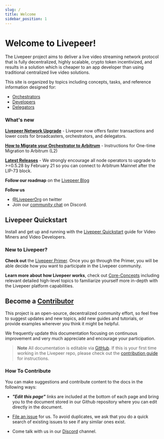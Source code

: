 ```yaml
---
slug: /
title: Welcome
sidebar_position: 1
---
```


# Welcome to Livepeer!

The Livepeer project aims to deliver a live video streaming network protocol that is fully decentralized, highly scalable, crypto token incentivized, and results in a solution which is cheaper to an app developer than using traditional centralized live video solutions.

This site is organized by topics including concepts, tasks, and reference information designed for:

- [Orchestrators](/video-miners/)
- [Developers](/developers)
- [Delegators](/delegators)

### What's new

**[Livepeer Network Upgrade](https://medium.com/livepeer-blog/the-confluence-upgrade-is-live-3b6b342ea71e)** - Livepeer now offers faster transactions and lower costs for broadcasters, orchestrators, and delegators.

**[How to Migrate your Orchestrator to Arbitrum](/video-miners/guides/l2-migration)** - Instructions for One-time Migration to Arbitrum (L2)

**[Latest Releases](https://github.com/livepeer/go-livepeer/releases)** - We strongly encourage all node operators to upgrade to >=0.5.28 by February 21 so you can connect to Arbitrum Mainnet after the LIP-73 block.

**Follow our roadmap** on the [Livepeer Blog](https://medium.com/livepeer-blog)

**Follow us**

- [@LivepeerOrg](https://twitter.com/Livepeer?ref_src=twsrc%5Egoogle%7Ctwcamp%5Eserp%7Ctwgr%5Eauthor) on twitter
- Join our [community chat](https://discord.gg/RR4kFAh) on Discord.

## Livepeer Quickstart

Install and get up and running with the [Livepeer Quickstart](/video-miners/getting-started/getting-started.md) guide for Video Miners and Video Developers.

### New to Livepeer?

**Check out** the [Livepeer Primer](https://livepeer.org/primer). Once you go through the Primer, you will be able decide how you want to participate in the Livepeer community.

**Learn more about how Livepeer works**, check out [Core-Concepts](/protocol/core-concepts/) including relevant detailed high-level topics to familiarize yourself more in-depth with the Livepeer platform capabilities.

<!---[Protocol Overview](/protocol/core-concepts/).--->

## Become a [Contributor](/contributing/)

This project is an open-source, decentralized community effort, so feel free to suggest updates and new topics, add new guides and tutorials, or provide examples wherever you think it might be helpful.

We frequently update this documentation focusing on continuous improvement and very much appreciate and encourage your participation.

> **Note** All documentation is editable via [GitHub](https://github.com/livepeer/docs). If this is your first time working in the Livepeer repo, please check out the [contribution guide](/contributing/) for instructions.

### How To Contribute

You can make suggestions and contribute content to the docs in the following ways:

- **_"Edit this page"_** links are included at the bottom of each page and bring you to the document stored in our Github repository where you can edit directly in the document.

- [File an issue](https://github.com/livepeer/docs/issues) for us. To avoid duplicates, we ask that you do a quick search of existing issues to see if any similar ones exist.

- Come talk with us in our [Discord](https://discord.gg/uaPhtyrWsF) channel.
